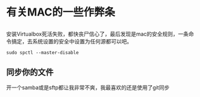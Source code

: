 # 有关MAC的一些作弊条

##

安装Virtualbox死活失败，都快丧尸信心了，最后发现是mac的安全规则，一条命令搞定，去系统设置的安全中设置为任何源都可以吧。

```
sudo spctl --master-disable
```


## 同步你的文件

开一个samba或是sftp都让我非常不爽，我最喜欢的还是使用了git同步
